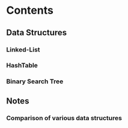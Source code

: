 # Contents

## Data Structures

### Linked-List

### HashTable

### Binary Search Tree

## Notes

### Comparison of various data structures